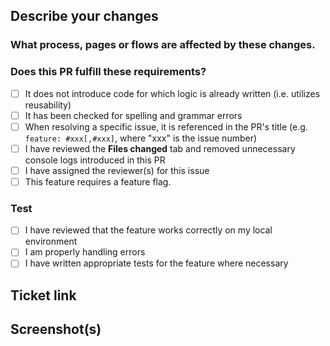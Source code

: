 ## Describe your changes

### What process, pages or flows are affected by these changes.

### Does this PR fulfill these requirements?
- [ ] It does not introduce code for which logic is already written (i.e. utilizes reusability)
- [ ] It has been checked for spelling and grammar errors
- [ ] When resolving a specific issue, it is referenced in the PR's title (e.g. `feature: #xxx[,#xxx]`, where "xxx" is the issue number)
- [ ] I have reviewed the **Files changed** tab and removed unnecessary console logs introduced in this PR
- [ ] I have assigned the reviewer(s) for this issue
- [ ] This feature requires a feature flag.

### Test
- [ ] I have reviewed that the feature works correctly on my local environment
- [ ] I am properly handling errors
- [ ] I have written appropriate tests for the feature where necessary

## Ticket link

## Screenshot(s)
